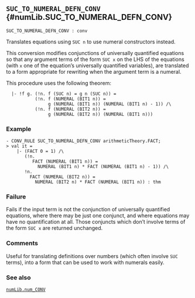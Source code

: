 ## `SUC_TO_NUMERAL_DEFN_CONV` {#numLib.SUC_TO_NUMERAL_DEFN_CONV}


```
SUC_TO_NUMERAL_DEFN_CONV : conv
```



Translates equations using `SUC n` to use numeral constructors instead.


This conversion modifies conjunctions of universally quantified
equations so that any argument terms of the form `SUC x` on the LHS of
the equations (with `x` one of the equation’s universally quantified
variables), are translated to a form appropriate for rewriting when
the argument term is a numeral.

This procedure uses the following theorem:
    
      |- !f g. (!n. f (SUC n) = g n (SUC n)) =
               (!n. f (NUMERAL (BIT1 n)) =
                    g (NUMERAL (BIT1 n)) (NUMERAL (BIT1 n) - 1)) /\
               (!n. f (NUMERAL (BIT2 n)) =
                    g (NUMERAL (BIT2 n)) (NUMERAL (BIT1 n)))
    

### Example

    
    - CONV_RULE SUC_TO_NUMERAL_DEFN_CONV arithmeticTheory.FACT;
    > val it =
        |- (FACT 0 = 1) /\
           (!n.
              FACT (NUMERAL (BIT1 n)) =
                NUMERAL (BIT1 n) * FACT (NUMERAL (BIT1 n) - 1)) /\
           !n.
             FACT (NUMERAL (BIT2 n)) =
               NUMERAL (BIT2 n) * FACT (NUMERAL (BIT1 n)) : thm
    

### Failure

Fails if the input term is not the conjunction of universally
quantified equations, where there may be just one conjunct, and where
equations may have no quantification at all.  Those conjuncts which
don’t involve terms of the form `SUC x` are returned unchanged.

### Comments

Useful for translating definitions over numbers (which often involve
`SUC` terms), into a form that can be used to work with numerals
easily.

### See also

[`numLib.num_CONV`](#numLib.num_CONV)


